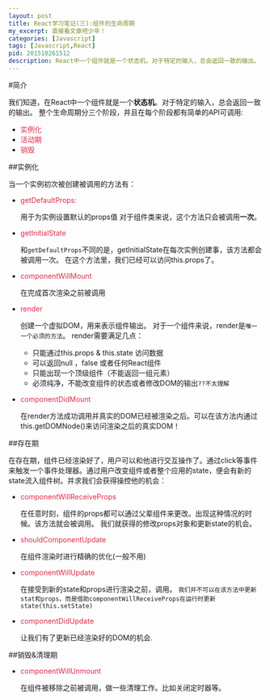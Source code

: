 ```yaml
---
layout: post
title: React学习笔记(三):组件的生命周期
my_excerpt: 直接看文章吧少年！
categories: [Javascript]
tags: [Javascript,React]
pid: 201510261512
description: React中一个组件就是一个状态机。对于特定的输入，总会返回一致的输出。 整个生命周期分三个阶段，并且在每个阶段都有简单的API可调用
---
```


#简介

我们知道，在React中一个组件就是一个**状态机**。对于特定的输入，总会返回一致的输出。
整个生命周期分三个阶段，并且在每个阶段都有简单的API可调用:

- <span style="color:#dd2c4c">实例化</span> 
- <span style="color:#dd2c4c">活动期</span>
- <span style="color:#dd2c4c">销毁</span>

##实例化

当一个实例初次被创建被调用的方法有：

-  <span style="color:#dd2c4c">getDefaultProps:</span>

	用于为实例设置默认的props值
	对于组件类来说，这个方法只会被调用**一次**。

- <span style="color:#dd2c4c">getInitialState</span>
	
	和`getDefaultProps`不同的是，getInitialState在每次实例创建事，该方法都会被调用一次。
	在这个方法里，我们已经可以访问this.props了。

- <span style="color:#dd2c4c">componentWillMount</span>

	在完成首次渲染之前被调用

- <span style="color:#dd2c4c">render</span>

	创建一个虚拟DOM，用来表示组件输出。
	对于一个组件来说，render是`唯一一个必须的方法`。
	render需要满足几点：
	- 只能通过this.props & this.state 访问数据 
	- 可以返回null ，false 或者任何React组件
	- 只能出现一个顶级组件（不能返回一组元素）
	- 必须纯净，不能改变组件的状态或者修改DOM的输出`??不太理解`

- <span style="color:#dd2c4c">componentDidMount</span>
	
	在render方法成功调用并真实的DOM已经被渲染之后。可以在该方法内通过this.getDOMNode()来访问渲染之后的真实DOM！


##存在期

在存在期，组件已经渲染好了，用户可以和他进行交互操作了。通过click等事件来触发一个事件处理器。通过用户改变组件或者整个应用的state，便会有新的state流入组件树。并求我们会获得操控他的机会：

- <span style="color:#dd2c4c">componentWillReceiveProps</span>

	在任意时刻，组件的props都可以通过父辈组件来更改。出现这种情况的时候。该方法就会被调用。
	我们就获得的修改props对象和更新state的机会。

- <span style="color:#dd2c4c">shouldComponentUpdate</span>

	在组件渲染时进行精确的优化(一般不用)

- <span style="color:#dd2c4c">componentWillUpdate</span>

	在接受到新的state和props进行渲染之前，调用。
	`我们并不可以在该方法中更新stat和props，而是借助componentWillReceiveProps在运行时更新state(this.setState)`

- <span style="color:#dd2c4c">componentDidUpdate</span>

	让我们有了更新已经渲染好的DOM的机会.



##销毁&清理期

- <span style="color:#dd2c4c">componentWillUnmount</span>

	在组件被移除之前被调用，做一些清理工作。比如关闭定时器等。
